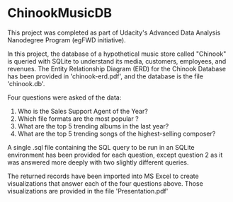 # ChinookMusicDB
This project was completed as part of Udacity's Advanced Data Analysis Nanodegree Program (egFWD initiative).

In this project, the database of a hypothetical music store called "Chinook" is queried with SQLite to understand its media, customers, employees, and revenues. The Entity Relationship Diagram (ERD) for the Chinook Database has been provided in 'chinook-erd.pdf', and the database is the file 'chinook.db'.

Four questions were asked of the data:

1) Who is the Sales Support Agent of the Year?
2) Which file formats are the most popular ?
3) What are the top 5 trending albums in the last year?
4) What are the top 5 trending songs of the highest-selling composer?

A single .sql file containing the SQL query to be run in an SQLite environment has been provided for each question, except question 2 as it was answered more deeply with two slightly different queries.

The returned records have been imported into MS Excel to create visualizations that answer each of the four questions above. Those visualizations are provided in the file 'Presentation.pdf'
